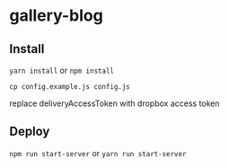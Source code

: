 # gallery-blog

## Install

`yarn install`
or
`npm install`

`cp config.example.js config.js`

replace deliveryAccessToken with dropbox access token


## Deploy

`npm run start-server`
or
`yarn run start-server`
